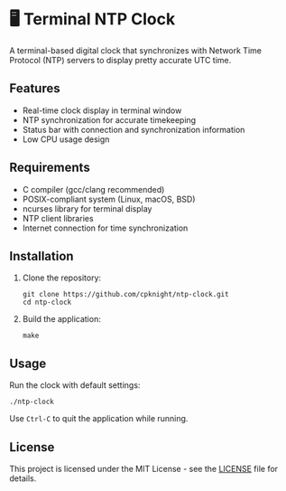 # :desktop_computer: Terminal NTP Clock

A terminal-based digital clock that synchronizes with Network Time Protocol (NTP) servers to display pretty accurate UTC time.

## Features

* Real-time clock display in terminal window
* NTP synchronization for accurate timekeeping
* Status bar with connection and synchronization information
* Low CPU usage design

## Requirements

* C compiler (gcc/clang recommended)
* POSIX-compliant system (Linux, macOS, BSD)
* ncurses library for terminal display
* NTP client libraries
* Internet connection for time synchronization

## Installation

1. Clone the repository:
   ```
   git clone https://github.com/cpknight/ntp-clock.git
   cd ntp-clock
   ```

2. Build the application:
   ```
   make
   ```
<!--
3. Install (optional):
   ```
   sudo make install
   ```
-->

## Usage

Run the clock with default settings:
```
./ntp-clock
```

<!--
Command line options:
```
./clock [options]

Options:
  -h, --help         Display this help message
  -12, --12hour      Use 12-hour time format (AM/PM)
  -24, --24hour      Use 24-hour time format
  -c, --color=NAME   Use specified color theme
  -s, --server=HOST  Specify NTP server to use
  -i, --interval=N   Set sync interval (in seconds)
  -b, --border       Display with decorative border
  -f, --fullscreen   Run in fullscreen mode
```
-->

Use `Ctrl-C` to quit the application while running.

## License

This project is licensed under the MIT License - see the [LICENSE](LICENSE) file for details.

